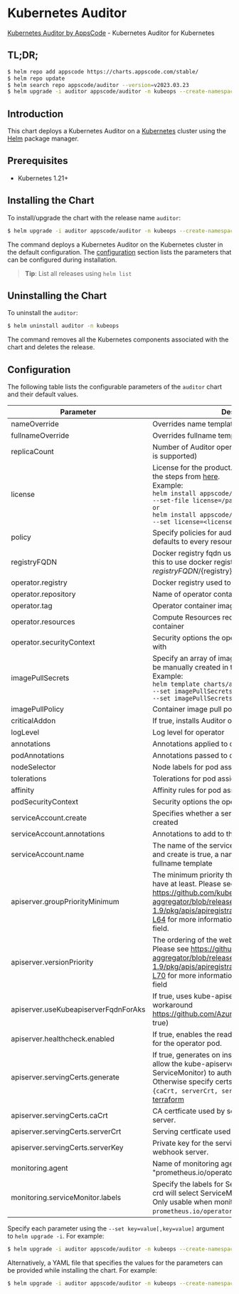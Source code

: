 # Kubernetes Auditor

[Kubernetes Auditor by AppsCode](https://github.com/kubeops/auditor) - Kubernetes Auditor for Kubernetes

## TL;DR;

```bash
$ helm repo add appscode https://charts.appscode.com/stable/
$ helm repo update
$ helm search repo appscode/auditor --version=v2023.03.23
$ helm upgrade -i auditor appscode/auditor -n kubeops --create-namespace --version=v2023.03.23
```

## Introduction

This chart deploys a Kubernetes Auditor on a [Kubernetes](http://kubernetes.io) cluster using the [Helm](https://helm.sh) package manager.

## Prerequisites

- Kubernetes 1.21+

## Installing the Chart

To install/upgrade the chart with the release name `auditor`:

```bash
$ helm upgrade -i auditor appscode/auditor -n kubeops --create-namespace --version=v2023.03.23
```

The command deploys a Kubernetes Auditor on the Kubernetes cluster in the default configuration. The [configuration](#configuration) section lists the parameters that can be configured during installation.

> **Tip**: List all releases using `helm list`

## Uninstalling the Chart

To uninstall the `auditor`:

```bash
$ helm uninstall auditor -n kubeops
```

The command removes all the Kubernetes components associated with the chart and deletes the release.

## Configuration

The following table lists the configurable parameters of the `auditor` chart and their default values.

|              Parameter               |                                                                                                                                                                          Description                                                                                                                                                                          |                                Default                                 |
|--------------------------------------|---------------------------------------------------------------------------------------------------------------------------------------------------------------------------------------------------------------------------------------------------------------------------------------------------------------------------------------------------------------|------------------------------------------------------------------------|
| nameOverride                         | Overrides name template                                                                                                                                                                                                                                                                                                                                       | <code>""</code>                                                        |
| fullnameOverride                     | Overrides fullname template                                                                                                                                                                                                                                                                                                                                   | <code>""</code>                                                        |
| replicaCount                         | Number of Auditor operator replicas to create (only 1 is supported)                                                                                                                                                                                                                                                                                           | <code>1</code>                                                         |
| license                              | License for the product. Get a license by following the steps from [here](https://license-issuer.appscode.com/). <br> Example: <br> `helm install appscode/auditor \` <br> `--set-file license=/path/to/license/file` <br> `or` <br> `helm install appscode/auditor \` <br> `--set license=<license file content>`                                            | <code>""</code>                                                        |
| policy                               | Specify policies for auditor watcher. If unspecified it defaults to every resources.                                                                                                                                                                                                                                                                          | <code>""</code>                                                        |
| registryFQDN                         | Docker registry fqdn used to pull docker images Set this to use docker registry hosted at ${registryFQDN}/${registry}/${image}                                                                                                                                                                                                                                | <code>ghcr.io</code>                                                   |
| operator.registry                    | Docker registry used to pull operator image                                                                                                                                                                                                                                                                                                                   | <code>appscode</code>                                                  |
| operator.repository                  | Name of operator container image                                                                                                                                                                                                                                                                                                                              | <code>auditor</code>                                                   |
| operator.tag                         | Operator container image tag                                                                                                                                                                                                                                                                                                                                  | <code>v0.0.1</code>                                                    |
| operator.resources                   | Compute Resources required by the operator container                                                                                                                                                                                                                                                                                                          | <code>{}</code>                                                        |
| operator.securityContext             | Security options the operator container should run with                                                                                                                                                                                                                                                                                                       | <code>{}</code>                                                        |
| imagePullSecrets                     | Specify an array of imagePullSecrets. Secrets must be manually created in the namespace. <br> Example: <br> `helm template charts/auditor \` <br> `--set imagePullSecrets[0].name=sec0 \` <br> `--set imagePullSecrets[1].name=sec1`                                                                                                                          | <code>[]</code>                                                        |
| imagePullPolicy                      | Container image pull policy                                                                                                                                                                                                                                                                                                                                   | <code>IfNotPresent</code>                                              |
| criticalAddon                        | If true, installs Auditor operator as critical addon                                                                                                                                                                                                                                                                                                          | <code>false</code>                                                     |
| logLevel                             | Log level for operator                                                                                                                                                                                                                                                                                                                                        | <code>3</code>                                                         |
| annotations                          | Annotations applied to operator deployment                                                                                                                                                                                                                                                                                                                    | <code>{}</code>                                                        |
| podAnnotations                       | Annotations passed to operator pod(s).                                                                                                                                                                                                                                                                                                                        | <code>{}</code>                                                        |
| nodeSelector                         | Node labels for pod assignment                                                                                                                                                                                                                                                                                                                                | <code>{"kubernetes.io/arch":"amd64","kubernetes.io/os":"linux"}</code> |
| tolerations                          | Tolerations for pod assignment                                                                                                                                                                                                                                                                                                                                | <code>[]</code>                                                        |
| affinity                             | Affinity rules for pod assignment                                                                                                                                                                                                                                                                                                                             | <code>{}</code>                                                        |
| podSecurityContext                   | Security options the operator pod should run with.                                                                                                                                                                                                                                                                                                            | <code>{"fsGroup":65535}</code>                                         |
| serviceAccount.create                | Specifies whether a service account should be created                                                                                                                                                                                                                                                                                                         | <code>true</code>                                                      |
| serviceAccount.annotations           | Annotations to add to the service account                                                                                                                                                                                                                                                                                                                     | <code>{}</code>                                                        |
| serviceAccount.name                  | The name of the service account to use. If not set and create is true, a name is generated using the fullname template                                                                                                                                                                                                                                        | <code></code>                                                          |
| apiserver.groupPriorityMinimum       | The minimum priority the webhook api group should have at least. Please see https://github.com/kubernetes/kube-aggregator/blob/release-1.9/pkg/apis/apiregistration/v1beta1/types.go#L58-L64 for more information on proper values of this field.                                                                                                             | <code>10000</code>                                                     |
| apiserver.versionPriority            | The ordering of the webhook api inside of the group. Please see https://github.com/kubernetes/kube-aggregator/blob/release-1.9/pkg/apis/apiregistration/v1beta1/types.go#L66-L70 for more information on proper values of this field                                                                                                                          | <code>15</code>                                                        |
| apiserver.useKubeapiserverFqdnForAks | If true, uses kube-apiserver FQDN for AKS cluster to workaround https://github.com/Azure/AKS/issues/522 (default true)                                                                                                                                                                                                                                        | <code>true</code>                                                      |
| apiserver.healthcheck.enabled        | If true, enables the readiness and liveliness probes for the operator pod.                                                                                                                                                                                                                                                                                    | <code>false</code>                                                     |
| apiserver.servingCerts.generate      | If true, generates on install/upgrade the certs that allow the kube-apiserver (and potentially ServiceMonitor) to authenticate operators pods. Otherwise specify certs in `apiserver.servingCerts.{caCrt, serverCrt, serverKey}`. See also: [example terraform](https://github.com/kubeops/installer/blob/master/charts/identity-server/example-terraform.tf) | <code>true</code>                                                      |
| apiserver.servingCerts.caCrt         | CA certficate used by serving certificate of webhook server.                                                                                                                                                                                                                                                                                                  | <code>""</code>                                                        |
| apiserver.servingCerts.serverCrt     | Serving certficate used by webhook server.                                                                                                                                                                                                                                                                                                                    | <code>""</code>                                                        |
| apiserver.servingCerts.serverKey     | Private key for the serving certificate used by webhook server.                                                                                                                                                                                                                                                                                               | <code>""</code>                                                        |
| monitoring.agent                     | Name of monitoring agent (one of "prometheus.io", "prometheus.io/operator", "prometheus.io/builtin")                                                                                                                                                                                                                                                          | <code>""</code>                                                        |
| monitoring.serviceMonitor.labels     | Specify the labels for ServiceMonitor. Prometheus crd will select ServiceMonitor using these labels. Only usable when monitoring agent is `prometheus.io/operator`.                                                                                                                                                                                           | <code>{}</code>                                                        |


Specify each parameter using the `--set key=value[,key=value]` argument to `helm upgrade -i`. For example:

```bash
$ helm upgrade -i auditor appscode/auditor -n kubeops --create-namespace --version=v2023.03.23 --set replicaCount=1
```

Alternatively, a YAML file that specifies the values for the parameters can be provided while
installing the chart. For example:

```bash
$ helm upgrade -i auditor appscode/auditor -n kubeops --create-namespace --version=v2023.03.23 --values values.yaml
```
